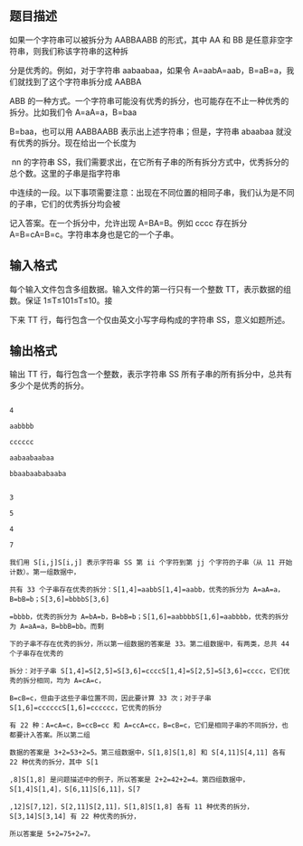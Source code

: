 ## 题目描述

<div>
 <div>
  如果一个字符串可以被拆分为 AABBAABB 的形式，其中 AA 和 BB 是任意非空字符串，则我们称该字符串的这种拆
 </div>
 <div>
  分是优秀的。例如，对于字符串 aabaabaa，如果令 A=aabA=aab，B=aB=a，我们就找到了这个字符串拆分成 AABBA
 </div>
 <div>
  ABB 的一种方式。一个字符串可能没有优秀的拆分，也可能存在不止一种优秀的拆分。比如我们令 A=aA=a，B=baa
 </div>
 <div>
  B=baa，也可以用 AABBAABB 表示出上述字符串；但是，字符串 abaabaa 就没有优秀的拆分。现在给出一个长度为
 </div>
 <div>
   nn 的字符串 SS，我们需要求出，在它所有子串的所有拆分方式中，优秀拆分的总个数。这里的子串是指字符串
 </div>
 <div>
  中连续的一段。以下事项需要注意：出现在不同位置的相同子串，我们认为是不同的子串，它们的优秀拆分均会被
 </div>
 <div>
  记入答案。在一个拆分中，允许出现 A=BA=B。例如 cccc 存在拆分 A=B=cA=B=c。字符串本身也是它的一个子串。
 </div>
 <div></div>
</div>
<div></div>

## 输入格式

<div>
 每个输入文件包含多组数据。输入文件的第一行只有一个整数 TT，表示数据的组数。保证 1≤T≤101≤T≤10。接
</div>
<div>
 下来 TT 行，每行包含一个仅由英文小写字母构成的字符串 SS，意义如题所述。
</div>

## 输出格式

<p>输出 TT 行，每行包含一个整数，表示字符串 SS 所有子串的所有拆分中，总共有多少个是优秀的拆分。</p>

```input1
4
aabbbb
cccccc
aabaabaabaa
bbaabaababaaba
```
```output1
3
5
4
7
我们用 S[i,j]S[i,j] 表示字符串 SS 第 ii 个字符到第 jj 个字符的子串（从 11 开始计数）。第一组数据中，
共有 33 个子串存在优秀的拆分：S[1,4]=aabbS[1,4]=aabb，优秀的拆分为 A=aA=a，B=bB=b；S[3,6]=bbbbS[3,6]
=bbbb，优秀的拆分为 A=bA=b，B=bB=b；S[1,6]=aabbbbS[1,6]=aabbbb，优秀的拆分为 A=aA=a，B=bbB=bb。而剩
下的子串不存在优秀的拆分，所以第一组数据的答案是 33。第二组数据中，有两类，总共 44 个子串存在优秀的
拆分：对于子串 S[1,4]=S[2,5]=S[3,6]=ccccS[1,4]=S[2,5]=S[3,6]=cccc，它们优秀的拆分相同，均为 A=cA=c，
B=cB=c，但由于这些子串位置不同，因此要计算 33 次；对于子串 S[1,6]=ccccccS[1,6]=cccccc，它优秀的拆分
有 22 种：A=cA=c，B=ccB=cc 和 A=ccA=cc，B=cB=c，它们是相同子串的不同拆分，也都要计入答案。所以第二组
数据的答案是 3+2=53+2=5。第三组数据中，S[1,8]S[1,8] 和 S[4,11]S[4,11] 各有 22 种优秀的拆分，其中 S[1
,8]S[1,8] 是问题描述中的例子，所以答案是 2+2=42+2=4。第四组数据中，S[1,4]S[1,4]，S[6,11]S[6,11]，S[7
,12]S[7,12]，S[2,11]S[2,11]，S[1,8]S[1,8] 各有 11 种优秀的拆分，S[3,14]S[3,14] 有 22 种优秀的拆分，
所以答案是 5+2=75+2=7。
```
